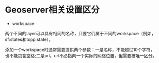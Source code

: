 # Geoserver相关设置区分

- workspace

两个不同的layer可以具有相同的名称，只要它们属于不同的workspace（例如，sf:states和topp:state）。

添加一个workspace时通常需要提供两个参数：一是名称，不能超过10个字符，也不能包含空格;二是url，url不必指向一个实际的网络位置，但需要被唯一区分。
